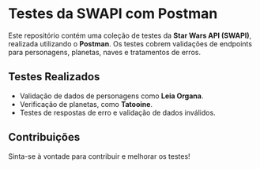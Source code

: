 # Testes da SWAPI com Postman

Este repositório contém uma coleção de testes da **Star Wars API (SWAPI)**, realizada utilizando o **Postman**. Os testes cobrem validações de endpoints para personagens, planetas, naves e tratamentos de erros.

## Testes Realizados
- Validação de dados de personagens como **Leia Organa**.
- Verificação de planetas, como **Tatooine**.
- Testes de respostas de erro e validação de dados inválidos.

## Contribuições
Sinta-se à vontade para contribuir e melhorar os testes!
